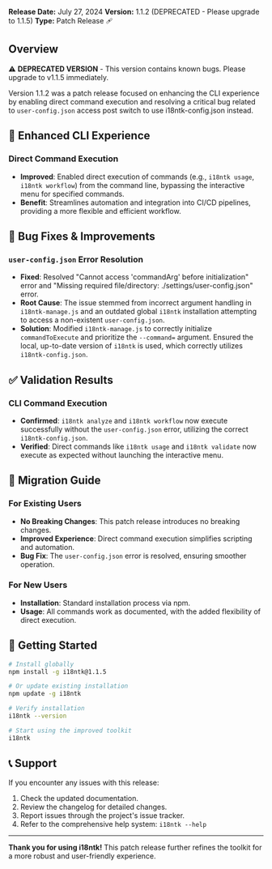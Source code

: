 **Release Date:** July 27, 2024
**Version:** 1.1.2 (DEPRECATED - Please upgrade to 1.1.5)
**Type:** Patch Release 🩹

## Overview

⚠️ **DEPRECATED VERSION** - This version contains known bugs. Please upgrade to v1.1.5 immediately.

Version 1.1.2 was a patch release focused on enhancing the CLI experience by enabling direct command execution and resolving a critical bug related to `user-config.json` access post switch to use i18ntk-config.json instead.

## 🚀 Enhanced CLI Experience

### Direct Command Execution
- **Improved**: Enabled direct execution of commands (e.g., `i18ntk usage`, `i18ntk workflow`) from the command line, bypassing the interactive menu for specified commands.
- **Benefit**: Streamlines automation and integration into CI/CD pipelines, providing a more flexible and efficient workflow.

## 🐛 Bug Fixes & Improvements

### `user-config.json` Error Resolution
- **Fixed**: Resolved "Cannot access 'commandArg' before initialization" error and "Missing required file/directory: ./settings/user-config.json" error.
- **Root Cause**: The issue stemmed from incorrect argument handling in `i18ntk-manage.js` and an outdated global `i18ntk` installation attempting to access a non-existent `user-config.json`.
- **Solution**: Modified `i18ntk-manage.js` to correctly initialize `commandToExecute` and prioritize the `--command=` argument. Ensured the local, up-to-date version of `i18ntk` is used, which correctly utilizes `i18ntk-config.json`.

## ✅ Validation Results

### CLI Command Execution
- **Confirmed**: `i18ntk analyze` and `i18ntk workflow` now execute successfully without the `user-config.json` error, utilizing the correct `i18ntk-config.json`.
- **Verified**: Direct commands like `i18ntk usage` and `i18ntk validate` now execute as expected without launching the interactive menu.

## 🔄 Migration Guide

### For Existing Users
- **No Breaking Changes**: This patch release introduces no breaking changes.
- **Improved Experience**: Direct command execution simplifies scripting and automation.
- **Bug Fix**: The `user-config.json` error is resolved, ensuring smoother operation.

### For New Users
- **Installation**: Standard installation process via npm.
- **Usage**: All commands work as documented, with the added flexibility of direct execution.

## 🚀 Getting Started

```bash
# Install globally
npm install -g i18ntk@1.1.5

# Or update existing installation
npm update -g i18ntk

# Verify installation
i18ntk --version

# Start using the improved toolkit
i18ntk
```

## 📞 Support

If you encounter any issues with this release:

1. Check the updated documentation.
2. Review the changelog for detailed changes.
3. Report issues through the project's issue tracker.
4. Refer to the comprehensive help system: `i18ntk --help`

--- 

**Thank you for using i18ntk!** This patch release further refines the toolkit for a more robust and user-friendly experience.